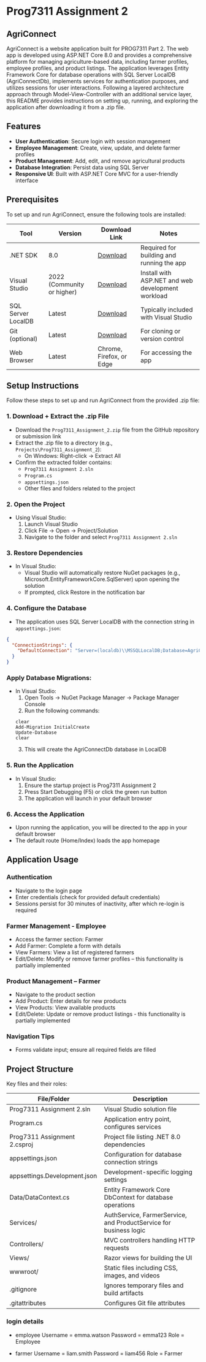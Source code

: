 

# Prog7311 Assignment 2

## AgriConnect

AgriConnect is a website application built for PROG7311 Part 2. The web app is developed using ASP.NET Core 8.0 and provides a comprehensive platform for managing agriculture-based data, including farmer profiles, employee profiles, and product listings. The application leverages Entity Framework Core for database operations with SQL Server LocalDB (AgriConnectDb), implements services for authentication purposes, and utilizes sessions for user interactions. Following a layered architecture approach through Model-View-Controller with an additional service layer, this README provides instructions on setting up, running, and exploring the application after downloading it from a .zip file.

## Features

- **User Authentication**: Secure login with session management
- **Employee Management**: Create, view, update, and delete farmer profiles
- **Product Management**: Add, edit, and remove agricultural products
- **Database Integration**: Persist data using SQL Server
- **Responsive UI**: Built with ASP.NET Core MVC for a user-friendly interface

## Prerequisites

To set up and run AgriConnect, ensure the following tools are installed:

| Tool | Version | Download Link | Notes |
|------|---------|--------------|-------|
| .NET SDK | 8.0 | [Download](https://dotnet.microsoft.com/download/dotnet/8.0) | Required for building and running the app |
| Visual Studio | 2022 (Community or higher) | [Download](https://visualstudio.microsoft.com/downloads/) | Install with ASP.NET and web development workload |
| SQL Server LocalDB | Latest | [Download](https://learn.microsoft.com/en-us/sql/database-engine/configure-windows/sql-server-express-localdb) | Typically included with Visual Studio |
| Git (optional) | Latest | [Download](https://git-scm.com/downloads) | For cloning or version control |
| Web Browser | Latest | Chrome, Firefox, or Edge | For accessing the app |

## Setup Instructions

Follow these steps to set up and run AgriConnect from the provided .zip file:

### 1. Download + Extract the .zip File

- Download the `Prog7311_Assignment_2.zip` file from the GitHub repository or submission link
- Extract the .zip file to a directory (e.g., `Projects\Prog7311_Assignment_2`):
  - On Windows: Right-click → Extract All
- Confirm the extracted folder contains:
  - `Prog7311 Assignment 2.sln`
  - `Program.cs`
  - `appsettings.json`
  - Other files and folders related to the project

### 2. Open the Project

- Using Visual Studio:
  1. Launch Visual Studio
  2. Click File → Open → Project/Solution
  3. Navigate to the folder and select `Prog7311 Assignment 2.sln`

### 3. Restore Dependencies

- In Visual Studio:
  - Visual Studio will automatically restore NuGet packages (e.g., Microsoft.EntityFrameworkCore.SqlServer) upon opening the solution
  - If prompted, click Restore in the notification bar

### 4. Configure the Database

- The application uses SQL Server LocalDB with the connection string in `appsettings.json`:
```json
{
  "ConnectionStrings": {
    "DefaultConnection": "Server=(localdb)\\MSSQLLocalDB;Database=AgriConnectDb;Trusted_Connection=True;MultipleActiveResultSets=true"
  }
}
```
### Apply Database Migrations:
- In Visual Studio:
  1. Open Tools → NuGet Package Manager → Package Manager Console
  2. Run the following commands:
  ```
  clear
  Add-Migration InitialCreate
  Update-Database
  clear
  ```
  3. This will create the AgriConnectDb database in LocalDB

### 5. Run the Application
- In Visual Studio:
  1. Ensure the startup project is Prog7311 Assignment 2
  2. Press Start Debugging (F5) or click the green run button
  3. The application will launch in your default browser

### 6. Access the Application
- Upon running the application, you will be directed to the app in your default browser
- The default route (Home/Index) loads the app homepage

## Application Usage

### Authentication
- Navigate to the login page
- Enter credentials (check for provided default credentials)
- Sessions persist for 30 minutes of inactivity, after which re-login is required

### Farmer Management - Employee
- Access the farmer section: Farmer
- Add Farmer: Complete a form with details
- View Farmers: View a list of registered farmers
- Edit/Delete: Modify or remove farmer profiles – this functionality is partially implemented

### Product Management – Farmer
- Navigate to the product section
- Add Product: Enter details for new products
- View Products: View available products
- Edit/Delete: Update or remove product listings - this functionality is partially implemented

### Navigation Tips
- Forms validate input; ensure all required fields are filled

## Project Structure

Key files and their roles:

| File/Folder | Description |
|-------------|-------------|
| Prog7311 Assignment 2.sln | Visual Studio solution file |
| Program.cs | Application entry point, configures services |
| Prog7311 Assignment 2.csproj | Project file listing .NET 8.0 dependencies |
| appsettings.json | Configuration for database connection strings |
| appsettings.Development.json | Development-specific logging settings |
| Data/DataContext.cs | Entity Framework Core DbContext for database operations |
| Services/ | AuthService, FarmerService, and ProductService for business logic |
| Controllers/ | MVC controllers handling HTTP requests |
| Views/ | Razor views for building the UI |
| wwwroot/ | Static files including CSS, images, and videos |
| .gitignore | Ignores temporary files and build artifacts |
| .gitattributes | Configures Git file attributes |

### login details 

- employee 
    Username = emma.watson
    Password = emma123
    Role = Employee



- farmer 
     Username = liam.smith
     Password = liam456
     Role = Farmer
